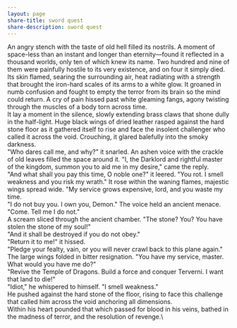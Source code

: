 ```yaml
---
layout: page
share-title: sword quest
share-description: sword quest
---
```


An angry stench with the taste of old hell filled its nostrils. A moment of space-less than an instant and longer than eternity—found it reflected in a thousand worlds, only ten of which knew its name. Two hundred and nine of them were painfully hostile to its very existence, and on four it simply died. Its skin flamed, searing the surrounding air, heat radiating with a strength that brought the iron-hard scales of its arms to a white glow. It groaned in numb confusion and fought to empty the terror from its brain so the mind could return. A cry of pain hissed past white gleaming fangs, agony twisting through the muscles of a body torn across time.\
It lay a moment in the silence, slowly extending brass claws that shone dully in the half-light. Huge black wings of dried leather rasped against the hard stone floor as it gathered itself to rise and face the insolent challenger who called it across the void. Crouching, it glared balefully into the smoky darkness.\
"Who dares call me, and why?" it snarled.
An ashen voice with the crackle of old leaves filled the space around it. "I, the Darklord and rightful master of the kingdom, summon you to aid me in my desire," came the reply.\
"And what shall you pay this time, O noble one?" it leered. "You rot. I smell weakness and you risk my wrath." It rose within the waning flames, majestic wings spread wide. "My service grows expensive, lord, and you waste my time.\
"I do not buy you. I own you, Demon." The voice held an ancient menace. "Come. Tell me I do not."\
A scream sliced through the ancient chamber. "The stone? You? You have stolen the stone of my soul!"\
"And it shall be destroyed if you do not obey."\
"Return it to me!" it hissed.\
"Pledge your fealty, vain, or you will never crawl back to this plane again."\
The large wings folded in bitter resignation. "You have my service, master. What would you have me do?"\
"Revive the Temple of Dragons. Build a force and conquer Terverni. I want that land to die!"\
"Idiot," he whispered to himself. "I smell weakness."\
He pushed against the hard stone of the floor, rising to face this challenge that called him across the void anchoring all dimensions.\
Within his heart pounded that which passed for blood in his veins, bathed in the madness of terror, and the resolution of revenge.\
